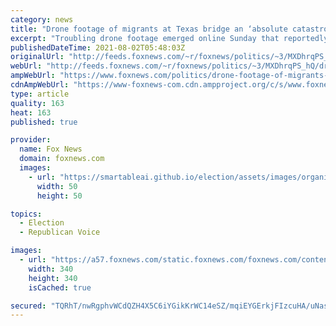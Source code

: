 ```yaml
---
category: news
title: "Drone footage of migrants at Texas bridge an ‘absolute catastrophe' from Biden, Republican says"
excerpt: "Troubling drone footage emerged online Sunday that reportedly showed up to 1,000 migrants being held by border patrol in Mission, Texas, prompted criticism from Republicans who said the footage underscores the crisis at the border."
publishedDateTime: 2021-08-02T05:48:03Z
originalUrl: "http://feeds.foxnews.com/~r/foxnews/politics/~3/MXDhrqPS_hQ/drone-footage-of-migrants-from-texas-bridge-an-absolute-catastrophe"
webUrl: "http://feeds.foxnews.com/~r/foxnews/politics/~3/MXDhrqPS_hQ/drone-footage-of-migrants-from-texas-bridge-an-absolute-catastrophe"
ampWebUrl: "https://www.foxnews.com/politics/drone-footage-of-migrants-from-texas-bridge-an-absolute-catastrophe.amp"
cdnAmpWebUrl: "https://www-foxnews-com.cdn.ampproject.org/c/s/www.foxnews.com/politics/drone-footage-of-migrants-from-texas-bridge-an-absolute-catastrophe.amp"
type: article
quality: 163
heat: 163
published: true

provider:
  name: Fox News
  domain: foxnews.com
  images:
    - url: "https://smartableai.github.io/election/assets/images/organizations/foxnews.com-50x50.jpg"
      width: 50
      height: 50

topics:
  - Election
  - Republican Voice

images:
  - url: "https://a57.foxnews.com/static.foxnews.com/foxnews.com/content/uploads/2018/09/340/340/demarche.jpg?ve=1&tl=1"
    width: 340
    height: 340
    isCached: true

secured: "TQRhT/nwRgphvWCdQZH4X5C6iYGikKrWC14eSZ/mqiEYGErkjFIzcuHA/uNasj4/5yzzxFGH+97frtHqVV95opG9mmR6kWzoIQqHtZkza+7oocxJNtpJH9gQFmGl94WCr0V6Loba7FdKnCXAxdOiqBEJu0VGpxc0i/6O46e0scjgRP31fvOhITaxaDfnng/8hWfwvlLpDhH+CzK+fN7Ll1oxBrd1Nn4SA/onpTkIgPpV3sSYxl3w5ABtNZgdC4QPn201il59/g6vCBpkw9r+Q/nJGRRjFeXR6iwjANzRx4fhX8z0J2CUMfUkateXbz/zPBg9KqtE9w0ta6QYHSmOvf5nTtuiYxuFcD2EgW5sf20=;AcE7o5he4B1gJpoxOggzqA=="
---
```


